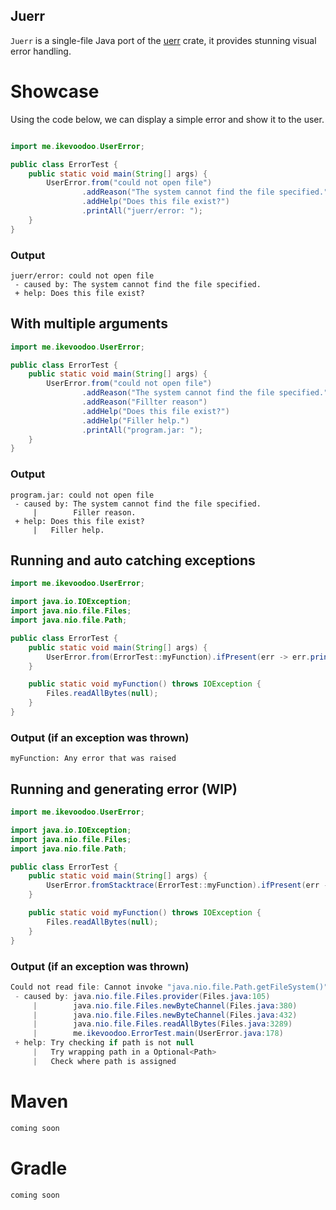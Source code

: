 ## Juerr
`Juerr` is a single-file Java port of the [uerr](https://crates.io/crates/uerr) crate, it provides stunning visual error handling.

# Showcase
Using the code below, we can display a simple error and show it to the user.

```java

import me.ikevoodoo.UserError;

public class ErrorTest {
    public static void main(String[] args) {
        UserError.from("could not open file")
                .addReason("The system cannot find the file specified.")
                .addHelp("Does this file exist?")
                .printAll("juerr/error: ");
    }
}
```
### Output
```
juerr/error: could not open file
 - caused by: The system cannot find the file specified.
 + help: Does this file exist?
```
## With multiple arguments
```java
import me.ikevoodoo.UserError;

public class ErrorTest {
    public static void main(String[] args) {
        UserError.from("could not open file")
                .addReason("The system cannot find the file specified.")
                .addReason("Fillter reason")
                .addHelp("Does this file exist?")
                .addHelp("Filler help.")
                .printAll("program.jar: ");
    }
}
```
### Output
```
program.jar: could not open file
 - caused by: The system cannot find the file specified.
     |        Filler reason.
 + help: Does this file exist?
     |   Filler help.
```
## Running and auto catching exceptions
```java
import me.ikevoodoo.UserError;

import java.io.IOException;
import java.nio.file.Files;
import java.nio.file.Path;

public class ErrorTest {
    public static void main(String[] args) {
        UserError.from(ErrorTest::myFunction).ifPresent(err -> err.printAll("myFunction: "));
    }

    public static void myFunction() throws IOException {
        Files.readAllBytes(null);
    }
}
```
### Output (if an exception was thrown)
```
myFunction: Any error that was raised
```
## Running and generating error (WIP)
```java
import me.ikevoodoo.UserError;

import java.io.IOException;
import java.nio.file.Files;
import java.nio.file.Path;

public class ErrorTest {
    public static void main(String[] args) {
        UserError.fromStacktrace(ErrorTest::myFunction).ifPresent(err -> err.printAll("myFunction: "));
    }

    public static void myFunction() throws IOException {
        Files.readAllBytes(null);
    }
}
```
### Output (if an exception was thrown)
```java
Could not read file: Cannot invoke "java.nio.file.Path.getFileSystem()" because "path" is null
 - caused by: java.nio.file.Files.provider(Files.java:105)
     |        java.nio.file.Files.newByteChannel(Files.java:380)
     |        java.nio.file.Files.newByteChannel(Files.java:432)
     |        java.nio.file.Files.readAllBytes(Files.java:3289)
     |        me.ikevoodoo.ErrorTest.main(UserError.java:178)
 + help: Try checking if path is not null
     |   Try wrapping path in a Optional<Path>
     |   Check where path is assigned
```

# Maven
```xml
coming soon
```

# Gradle
```
coming soon
```